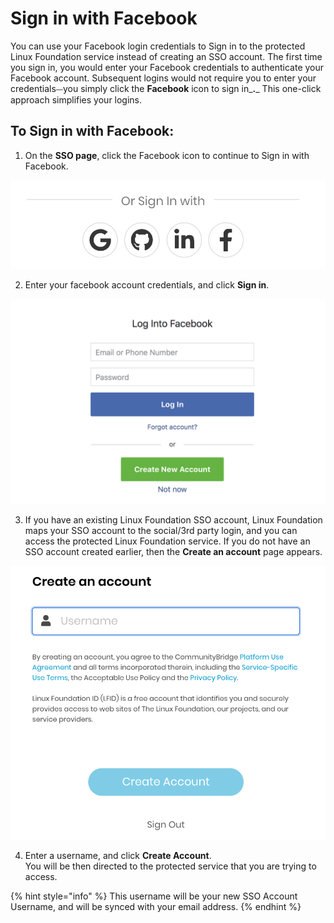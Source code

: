 # Sign in with Facebook

You can use your Facebook login credentials to Sign in to the protected Linux Foundation service instead of creating an SSO account. The first time you sign in, you would enter your Facebook credentials to authenticate your Facebook account. Subsequent logins would not require you to enter your credentials⏤you simply click the **Facebook** icon to sign in_**.**_ This one-click approach simplifies your logins.

## To Sign in with Facebook: <a id="to-log-in-with-facebook"></a>

1. On the **SSO page**, click the Facebook icon to continue to Sign in with Facebook.         

![](../../.gitbook/assets/screen-shot-2020-05-05-at-2.19.18-am.png)

2. Enter your facebook account credentials, and click **Sign in**.    

![Create Account](../../.gitbook/assets/screen-shot-2020-05-04-at-7.23.49-pm.png)

3. If you have an existing Linux Foundation SSO account, Linux Foundation maps your SSO account to the social/3rd party login, and you can access the protected Linux Foundation service. If you do not have an SSO account created earlier, then the **Create an account** page appears.                                                                          

![](../../.gitbook/assets/screen-shot-2020-05-05-at-2.27.26-am.png)

4. Enter a username, and click **Create Account**.  
You will be then directed to the protected service that you are trying to access.

{% hint style="info" %}
This username will be your new SSO Account Username, and will be synced with your email address.
{% endhint %}



